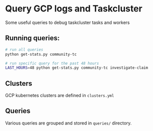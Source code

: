 # Query GCP logs and Taskcluster


Some useful queries to debug taskcluster tasks and workers

## Running queries:

```sh
# run all queries
python get-stats.py community-tc

# run specific query for the past 48 hours
LAST_HOURS=48 python get-stats.py community-tc investigate-claim
```

## Clusters

GCP kubernetes clusters are defined in `clusters.yml`

## Queries

Various queries are grouped and stored in `queries/` directory.
